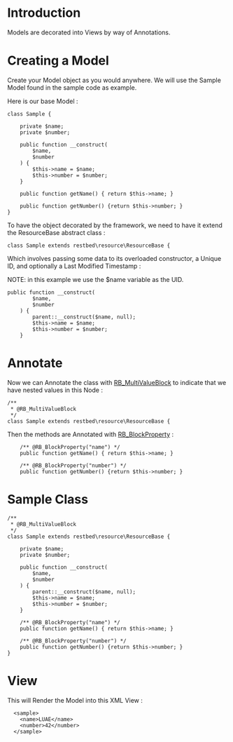 # Introduction #

Models are decorated into Views by way of Annotations.


# Creating a Model #

Create your Model object as you would anywhere. We will use the Sample Model found in the sample code as example.

Here is our base Model :

```
class Sample {

    private $name;
    private $number;

    public function __construct(
        $name,
        $number
    ) {
        $this->name = $name;
        $this->number = $number;
    }

    public function getName() { return $this->name; }

    public function getNumber() {return $this->number; }
}
```

To have the object decorated by the framework, we need to have it extend the ResourceBase abstract class :

```
class Sample extends restbed\resource\ResourceBase {
```

Which involves passing some data to its overloaded constructor, a Unique ID, and optionally a Last Modified Timestamp :

NOTE: in this example we use the $name variable as the UID.
```
public function __construct(
        $name,
        $number
    ) {
        parent::__construct($name, null);
        $this->name = $name;
        $this->number = $number;
    }
```

# Annotate #

Now we can Annotate the class with [RB\_MultiValueBlock](Annotations#RB_MultiValueBlock.md) to indicate that we have nested values in this Node :
```
/**
 * @RB_MultiValueBlock
 */
class Sample extends restbed\resource\ResourceBase {
```

Then the methods are Annotated with [RB\_BlockProperty](Annotations#RB_BlockProperty.md) :

```
    /** @RB_BlockProperty("name") */
    public function getName() { return $this->name; }

    /** @RB_BlockProperty("number") */
    public function getNumber() {return $this->number; }
```

# Sample Class #

```
/**
 * @RB_MultiValueBlock
 */
class Sample extends restbed\resource\ResourceBase {

    private $name;
    private $number;

    public function __construct(
        $name,
        $number
    ) {
        parent::__construct($name, null);
        $this->name = $name;
        $this->number = $number;
    }

    /** @RB_BlockProperty("name") */
    public function getName() { return $this->name; }

    /** @RB_BlockProperty("number") */
    public function getNumber() {return $this->number; }
}
```

# View #

This will Render the Model into this XML View :

```
  <sample>
    <name>LUAE</name>
    <number>42</number>
  </sample>
```